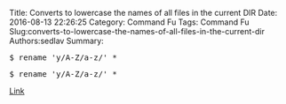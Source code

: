 Title: Converts to lowercase the names of all files in the current DIR
Date: 2016-08-13 22:26:25
Category: Command Fu
Tags: Command Fu
Slug:converts-to-lowercase-the-names-of-all-files-in-the-current-dir
Authors:sedlav
Summary: <pre>$ rename 'y/A-Z/a-z/' *</pre>

<pre>$ rename 'y/A-Z/a-z/' *</pre>

[Link](http://www.librebyte.net/en/tips/rename-in-mass/)

